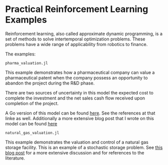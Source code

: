 # Practical Reinforcement Learning Examples

Reinforcement learning, also called approximate dynamic programming, 
is a set of methods to solve intertemporal optimization problems. 
These problems have a wide range of applicability from robotics to
finance. 

The examples:

`pharma_valuation.jl`

This example demonstrates how a pharmaceutical company can value 
a pharmaceutical patent when the company possess an opportunity to abandon
the project during the R&D phase. 

There are two sources of uncertainty in this model the expected cost to complete the investment
and the net sales cash flow received upon completion of the project.

A Go version of this model can be found [here](https://github.com/danzoppo/realoptions).
See the references at that linke as well. Additionally a more extensive blog post 
that I wrote on this model can be found [here](https://freeholdfinance.com/2021/04/01/valuing-rd-and-patents-with-real-options-analysis/)

`natural_gas_valuation.jl`

This example demonstrates the valuation and control of a natural gas 
storage facility. This is an example of a stochastic storage problem. See [this blog post](https://freeholdfinance.com/2021/09/27/natural-gas-storage-valuation-using-approximate-dynamic-programming/) for a more extensive discussion and for references to the literature.

